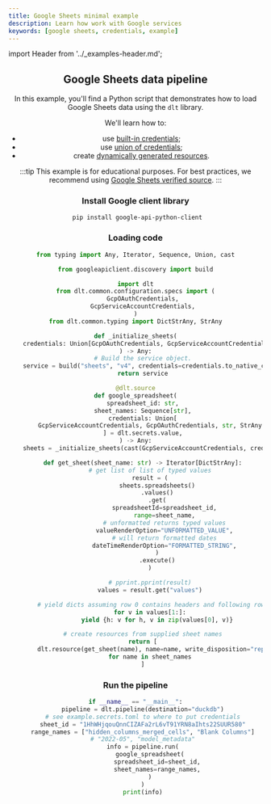 ```yaml
---
title: Google Sheets minimal example
description: Learn how work with Google services
keywords: [google sheets, credentials, example]
---
```


import Header from '../_examples-header.md';

<Header
    intro="This example demonstrates how to load Google Sheets data using Python and the dlt library. It covers working with Google API, using built in credentials, using union of credentials, and creating dynamically generated resources."
    slug="google_sheets"
    run_file="google_sheets"
    destination="duckdb"/>

## Google Sheets data pipeline

In this example, you'll find a Python script that demonstrates how to load Google Sheets data using the `dlt` library.

We'll learn how to:
- use [built-in credentials](../../general-usage/credentials/config_specs#gcp-credentials);
- use [union of credentials](../../general-usage/credentials/config_specs#working-with-alternatives-of-credentials-union-types);
- create [dynamically generated resources](../../general-usage/source#create-resources-dynamically).

:::tip
This example is for educational purposes. For best practices, we recommend using [Google Sheets verified source](../../dlt-ecosystem/verified-sources/google_sheets.md).
:::

### Install Google client library

```shell
 pip install google-api-python-client
```

### Loading code

<!--@@@DLT_SNIPPET_START code/google_sheets-snippets.py::google_sheets-->
```py
from typing import Any, Iterator, Sequence, Union, cast

from googleapiclient.discovery import build

import dlt
from dlt.common.configuration.specs import (
    GcpOAuthCredentials,
    GcpServiceAccountCredentials,
)
from dlt.common.typing import DictStrAny, StrAny

def _initialize_sheets(
    credentials: Union[GcpOAuthCredentials, GcpServiceAccountCredentials]
) -> Any:
    # Build the service object.
    service = build("sheets", "v4", credentials=credentials.to_native_credentials())
    return service

@dlt.source
def google_spreadsheet(
    spreadsheet_id: str,
    sheet_names: Sequence[str],
    credentials: Union[
        GcpServiceAccountCredentials, GcpOAuthCredentials, str, StrAny
    ] = dlt.secrets.value,
) -> Any:
    sheets = _initialize_sheets(cast(GcpServiceAccountCredentials, credentials))

    def get_sheet(sheet_name: str) -> Iterator[DictStrAny]:
        # get list of list of typed values
        result = (
            sheets.spreadsheets()
            .values()
            .get(
                spreadsheetId=spreadsheet_id,
                range=sheet_name,
                # unformatted returns typed values
                valueRenderOption="UNFORMATTED_VALUE",
                # will return formatted dates
                dateTimeRenderOption="FORMATTED_STRING",
            )
            .execute()
        )

        # pprint.pprint(result)
        values = result.get("values")

        # yield dicts assuming row 0 contains headers and following rows values and all rows have identical length
        for v in values[1:]:
            yield {h: v for h, v in zip(values[0], v)}

    # create resources from supplied sheet names
    return [
        dlt.resource(get_sheet(name), name=name, write_disposition="replace")
        for name in sheet_names
    ]
```
<!--@@@DLT_SNIPPET_END code/google_sheets-snippets.py::google_sheets-->

### Run the pipeline

<!--@@@DLT_SNIPPET_START code/google_sheets-snippets.py::google_sheets_run-->
```py
if __name__ == "__main__":
    pipeline = dlt.pipeline(destination="duckdb")
    # see example.secrets.toml to where to put credentials
    sheet_id = "1HhWHjqouQnnCIZAFa2rL6vT91YRN8aIhts22SUUR580"
    range_names = ["hidden_columns_merged_cells", "Blank Columns"]
    # "2022-05", "model_metadata"
    info = pipeline.run(
        google_spreadsheet(
            spreadsheet_id=sheet_id,
            sheet_names=range_names,
        )
    )
    print(info)
```
<!--@@@DLT_SNIPPET_END code/google_sheets-snippets.py::google_sheets_run-->
